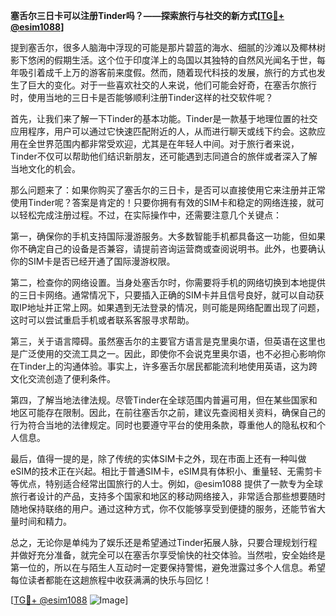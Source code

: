 **塞舌尔三日卡可以注册Tinder吗？——探索旅行与社交的新方式[[TG💪+ @esim1088](https://t.me/s/esim1088)]**

提到塞舌尔，很多人脑海中浮现的可能是那片碧蓝的海水、细腻的沙滩以及椰林树影下悠闲的假期生活。这个位于印度洋上的岛国以其独特的自然风光闻名于世，每年吸引着成千上万的游客前来度假。然而，随着现代科技的发展，旅行的方式也发生了巨大的变化。对于一些喜欢社交的人来说，他们可能会好奇，在塞舌尔旅行时，使用当地的三日卡是否能够顺利注册Tinder这样的社交软件呢？

首先，让我们来了解一下Tinder的基本功能。Tinder是一款基于地理位置的社交应用程序，用户可以通过它快速匹配附近的人，从而进行聊天或线下约会。这款应用在全世界范围内都非常受欢迎，尤其是在年轻人中间。对于旅行者来说，Tinder不仅可以帮助他们结识新朋友，还可能遇到志同道合的旅伴或者深入了解当地文化的机会。

那么问题来了：如果你购买了塞舌尔的三日卡，是否可以直接使用它来注册并正常使用Tinder呢？答案是肯定的！只要你拥有有效的SIM卡和稳定的网络连接，就可以轻松完成注册过程。不过，在实际操作中，还需要注意几个关键点：

第一，确保你的手机支持国际漫游服务。大多数智能手机都具备这一功能，但如果你不确定自己的设备是否兼容，请提前咨询运营商或查阅说明书。此外，也要确认你的SIM卡是否已经开通了国际漫游权限。

第二，检查你的网络设置。当身处塞舌尔时，你需要将手机的网络切换到本地提供的三日卡网络。通常情况下，只要插入正确的SIM卡并且信号良好，就可以自动获取IP地址并正常上网。如果遇到无法登录的情况，则可能是网络配置出现了问题，这时可以尝试重启手机或者联系客服寻求帮助。

第三，关于语言障碍。虽然塞舌尔的主要官方语言是克里奥尔语，但英语在这里也是广泛使用的交流工具之一。因此，即使你不会说克里奥尔语，也不必担心影响你在Tinder上的沟通体验。事实上，许多塞舌尔居民都能流利地使用英语，这为跨文化交流创造了便利条件。

第四，了解当地法律法规。尽管Tinder在全球范围内普遍可用，但在某些国家和地区可能存在限制。因此，在前往塞舌尔之前，建议先查阅相关资料，确保自己的行为符合当地的法律规定。同时也要遵守平台的使用条款，尊重他人的隐私权和个人信息。

最后，值得一提的是，除了传统的实体SIM卡之外，现在市面上还有一种叫做eSIM的技术正在兴起。相比于普通SIM卡，eSIM具有体积小、重量轻、无需剪卡等优点，特别适合经常出国旅行的人士。例如，@esim1088 提供了一款专为全球旅行者设计的产品，支持多个国家和地区的移动网络接入，非常适合那些想要随时随地保持联络的用户。通过这种方式，你不仅能够享受到便捷的服务，还能节省大量时间和精力。

总之，无论你是单纯为了娱乐还是希望通过Tinder拓展人脉，只要合理规划行程并做好充分准备，就完全可以在塞舌尔享受愉快的社交体验。当然啦，安全始终是第一位的，所以在与陌生人互动时一定要保持警惕，避免泄露过多个人信息。希望每位读者都能在这趟旅程中收获满满的快乐与回忆！

[[TG💪+ @esim1088](https://t.me/s/esim1088) ![Image](https://i.postimg.cc/4NQfJmqS/Snipaste-2025-05-13-00-14-12.png)]